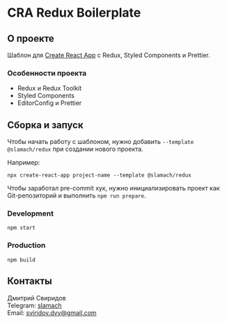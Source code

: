 # CRA Redux Boilerplate

## О проекте

Шаблон для [Create React App](https://github.com/facebook/create-react-app) c Redux, Styled Components и Prettier.

### Особенности проекта
- Redux и Redux Toolkit
- Styled Components
- EditorConfig и Prettier

## Сборка и запуск
Чтобы начать работу с шаблоном, нужно добавить `--template @slamach/redux` при создании нового проекта.

Например:
```
npx create-react-app project-name --template @slamach/redux
```

Чтобы заработал pre-commit хук, нужно инициализировать проект как Git-репозиторий и выполнить `npm run prepare`.

### Development
```
npm start
```

### Production
```
npm build
```

## Контакты
Дмитрий Свиридов  
Telegram: [slamach](https://t.me/slamach)  
Email: sviridov.dvv@gmail.com

